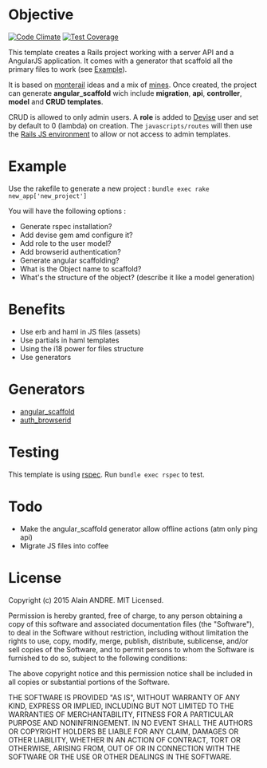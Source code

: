 # Objective
[![Code Climate](https://codeclimate.com/github/alain-andre/ar-template/badges/gpa.svg)](https://codeclimate.com/github/alain-andre/ar-template)
[![Test Coverage](https://codeclimate.com/github/alain-andre/ar-template/badges/coverage.svg)](https://codeclimate.com/github/alain-andre/ar-template)

This template creates a Rails project working with a server API and a AngularJS application. It comes with a generator that scaffold all the primary files to work (see [Example](#example)).

It is based on [monterail](http://monterail.com/) ideas and a mix of [mines](http://www.alain-andre.fr/blog/2015/01/23/configurer-rails-avec-angularjs/). Once created, the project can generate **angular_scaffold** wich include **migration**, **api**, **controller**, **model** and **CRUD templates**.

CRUD is allowed to only admin users. A **role** is added to [Devise](https://github.com/plataformatec/devise) user and set by default to 0 (lambda) on creation. The `javascripts/routes` will then use the [Rails JS environment](http://www.alain-andre.fr/blog/2015/01/23/configurer-rails-avec-angularjs/) to allow or not access to admin templates.

# Example
Use the rakefile to generate a new project :
`bundle exec rake new_app['new_project']`

You will have the following options :
 * Generate rspec installation?
 * Add devise gem amd configure it?
  * Add role to the user model?
  * Add browserid authentication?
 * Generate angular scaffolding?
  * What is the Object name to scaffold?
  * What's the structure of the object? (describe it like a model generation)

# Benefits
  * Use erb and haml in JS files (assets)
  * Use partials in haml templates
  * Using the i18 power for files structure
  * Use generators

# Generators
  * [angular_scaffold](https://github.com/alain-andre/ar-template/tree/master/angular_scaffold)
  * [auth_browserid](https://github.com/alain-andre/ar-template/tree/master/auth_browserid)

# Testing
This template is using [rspec](https://github.com/rspec/rspec-rails). Run `bundle exec rspec` to test.

# Todo
  * Make the angular_scaffold generator allow offline actions (atm only ping api)
  * Migrate JS files into coffee

# License

Copyright (c) 2015 Alain ANDRE. MIT Licensed.

Permission is hereby granted, free of charge, to any person obtaining a copy of this software and associated documentation files (the "Software"), to deal in the Software without restriction, including without limitation the rights to use, copy, modify, merge, publish, distribute, sublicense, and/or sell copies of the Software, and to permit persons to whom the Software is furnished to do so, subject to the following conditions:

The above copyright notice and this permission notice shall be included in all copies or substantial portions of the Software.

THE SOFTWARE IS PROVIDED "AS IS", WITHOUT WARRANTY OF ANY KIND, EXPRESS OR IMPLIED, INCLUDING BUT NOT LIMITED TO THE WARRANTIES OF MERCHANTABILITY, FITNESS FOR A PARTICULAR PURPOSE AND NONINFRINGEMENT. IN NO EVENT SHALL THE AUTHORS OR COPYRIGHT HOLDERS BE LIABLE FOR ANY CLAIM, DAMAGES OR OTHER LIABILITY, WHETHER IN AN ACTION OF CONTRACT, TORT OR OTHERWISE, ARISING FROM, OUT OF OR IN CONNECTION WITH THE SOFTWARE OR THE USE OR OTHER DEALINGS IN THE SOFTWARE.